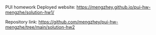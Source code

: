 PUI homework
Deployed website: https://mengzhey.github.io/pui-hw-mengzhe/solution-hw1/

Repository link: https://github.com/mengzhey/pui-hw-mengzhe/tree/main/solution-hw2

